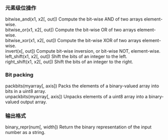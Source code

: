 ### 元素级位操作

bitwise\_and\(x1, x2\[, out\]\)    Compute the bit-wise AND of two arrays element-wise.  
bitwise\_or\(x1, x2\[, out\]\)    Compute the bit-wise OR of two arrays element-wise.  
bitwise\_xor\(x1, x2\[, out\]\)    Compute the bit-wise XOR of two arrays element-wise.  
invert\(x\[, out\]\)    Compute bit-wise inversion, or bit-wise NOT, element-wise.  
left\_shift\(x1, x2\[, out\]\)    Shift the bits of an integer to the left.  
right\_shift\(x1, x2\[, out\]\)    Shift the bits of an integer to the right.

### Bit packing

packbits\(myarray\[, axis\]\)        Packs the elements of a binary-valued array into bits in a uint8 array.  
unpackbits\(myarray\[, axis\]\)    Unpacks elements of a uint8 array into a binary-valued output array.

### 输出格式

binary\_repr\(num\[, width\]\)    Return the binary representation of the input number as a string.

